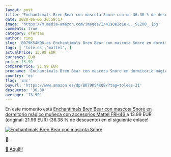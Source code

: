 ```yaml
---
layout: post
title: 'Enchantimals Bren Bear con mascota Snore con un 36.38 % de descuento'
date: 2020-06-06 20:59:17
image: 'https://m.media-amazon.com/images/I/41sQe2qLe-L._SL200_.jpg'
comments: true
category: ofertas
author: ring
slug: 'B079K54KQ8-es Enchantimals Bren Bear con mascota Snore en dormitorio...'
tags: [ 'tole.es','mattel', ]
actualPrice: 13.99 EUR
currency: EUR
price: 13.99
comparePrice: 21.99 EUR
prodname: 'Enchantimals Bren Bear con mascota Snore en dormitorio mágico  muñeca con accesorios  Mattel FRH46 '
country: 'es'
flag: '🇪🇸'
buyurl: 'https://www.amazon.es/dp/B079K54KQ8/?tag=tolees-21'
descuento: '36.38'
average: '13.99'
---
```


En este momento está [Enchantimals Bren Bear con mascota Snore en dormitorio mágico  muñeca con accesorios  Mattel FRH46 ](https://www.amazon.es/dp/B079K54KQ8/?tag=tolees-21) a 13.99 EUR (original: 21.99 EUR) (36.38 %  de descuento) en el siguiente enlace!

[![Enchantimals Bren Bear con mascota Snore](https://m.media-amazon.com/images/I/41sQe2qLe-L._SL200_.jpg)](https://www.amazon.es/dp/B079K54KQ8/?tag=tolees-21)

🔎:


[🛒 Aquí!!!](https://www.amazon.es/dp/B079K54KQ8/?tag=tolees-21)
